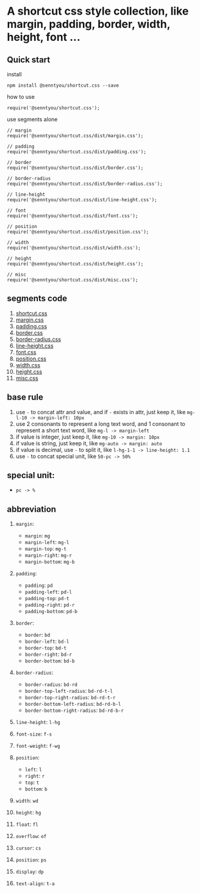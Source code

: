 # A shortcut css style collection, like margin, padding, border, width, height, font ...

## Quick start

install

```
npm install @senntyou/shortcut.css --save
```

how to use

```
require('@senntyou/shortcut.css');
```

use segments alone

```
// margin
require('@senntyou/shortcut.css/dist/margin.css');

// padding
require('@senntyou/shortcut.css/dist/padding.css');

// border
require('@senntyou/shortcut.css/dist/border.css');

// border-radius
require('@senntyou/shortcut.css/dist/border-radius.css');

// line-height
require('@senntyou/shortcut.css/dist/line-height.css');

// font
require('@senntyou/shortcut.css/dist/font.css');

// position
require('@senntyou/shortcut.css/dist/position.css');

// width
require('@senntyou/shortcut.css/dist/width.css');

// height
require('@senntyou/shortcut.css/dist/height.css');

// misc
require('@senntyou/shortcut.css/dist/misc.css');
```

## segments code

1. [shortcut.css](./dist/shortcut.css)
2. [margin.css](./dist/margin.css)
3. [padding.css](./dist/padding.css)
4. [border.css](./dist/border.css)
5. [border-radius.css](./dist/border-radius.css)
6. [line-height.css](./dist/line-height.css)
7. [font.css](./dist/font.css)
8. [position.css](./dist/position.css)
9. [width.css](./dist/width.css)
10. [height.css](./dist/height.css)
11. [misc.css](./dist/misc.css)

## base rule

1. use `-` to concat attr and value, and if `-` exists in attr, just keep it, like `mg-l-10 -> margin-left: 10px`
2. use 2 consonants to represent a long text word, and 1 consonant to represent a short text word, like `mg-l -> margin-left`
3. if value is integer, just keep it, like `mg-10 -> margin: 10px`
4. if value is string, just keep it, like `mg-auto -> margin: auto`
5. if value is decimal, use `-` to split it, like `l-hg-1-1 -> line-height: 1.1`
6. use `-` to concat special unit, like `50-pc -> 50%`

## special unit:

* `pc -> %`

## abbreviation

1. `margin`:
    - `margin`: `mg`
    - `margin-left`: `mg-l`
    - `margin-top`: `mg-t`
    - `margin-right`: `mg-r`
    - `margin-bottom`: `mg-b`

2. `padding`:
    - `padding`: `pd`
    - `padding-left`: `pd-l`
    - `padding-top`: `pd-t`
    - `padding-right`: `pd-r`
    - `padding-bottom`: `pd-b`

3. `border`:
    - `border`: `bd`
    - `border-left`: `bd-l`
    - `border-top`: `bd-t`
    - `border-right`: `bd-r`
    - `border-bottom`: `bd-b`

4. `border-radius`:
    - `border-radius`: `bd-rd`
    - `border-top-left-radius`: `bd-rd-t-l`
    - `border-top-right-radius`: `bd-rd-t-r`
    - `border-bottom-left-radius`: `bd-rd-b-l`
    - `border-bottom-right-radius`: `bd-rd-b-r`

5. `line-height`: `l-hg`

6. `font-size`: `f-s`

7. `font-weight`: `f-wg`

8. `position`:
    - `left`: `l`
    - `right`: `r`
    - `top`: `t`
    - `bottom`: `b`

9. `width`: `wd`

10. `height`: `hg`

11. `float`: `fl`

12. `overflow`: `of`

13. `cursor`: `cs`

14. `position`: `ps`

15. `display`: `dp`

16. `text-align`: `t-a`
